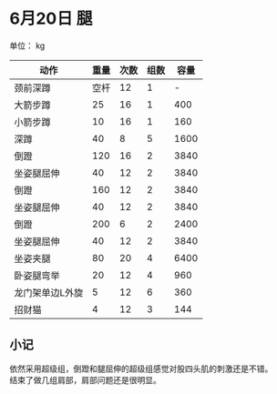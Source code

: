 # 6月20日 腿
单位： kg  

| 动作 | 重量 | 次数 | 组数 | 容量 |
| ----- | ----- | ----- | ----- | ----- |
| 颈前深蹲 | 空杆 | 12 | 1 | - |
| 大箭步蹲 | 25 | 16 | 1 | 400 |
| 小箭步蹲 | 10 | 16 | 1 | 160 |
| 深蹲 | 40 | 8 | 5 | 1600 |
| 倒蹬 | 120 | 16 | 2 | 3840 |
| 坐姿腿屈伸 | 40 | 12 | 2 | 3840 |
| 倒蹬 | 160 | 12 | 2 | 3840 |
| 坐姿腿屈伸 | 40 | 12 | 2 | 3840 |
| 倒蹬 | 200 | 6 | 2 | 2400 |
| 坐姿腿屈伸 | 40 | 12 | 2 | 3840 |
| 坐姿夹腿 | 80 | 20 | 4 | 6400 |
| 卧姿腿弯举 | 20 | 12 | 4 | 960 |
| 龙门架单边L外旋 | 5 | 12 | 6 | 360 |
| 招财猫 | 4 | 12 | 3 | 144 |

## 小记
依然采用超级组，倒蹬和腿屈伸的超级组感觉对股四头肌的刺激还是不错。  
结束了做几组肩部，肩部问题还是很明显。